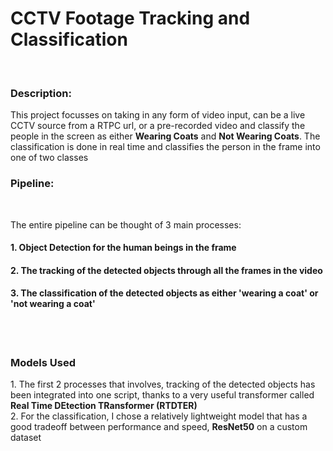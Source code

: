 <h1> CCTV Footage Tracking and Classification</h1> <br>

<h3> Description: </h3> 
<p> This project focusses on taking in any form of video input, can be a live CCTV source from a RTPC url, or a pre-recorded video and classify the people in the screen as either <b>Wearing Coats</b> and <b>Not Wearing Coats</b>. The classification is done in real time and classifies the person in the frame into one of two classes </p>

<h3> Pipeline: </h3><br>
<p> The entire pipeline can be thought of 3 main processes: <br> <h4>1. Object Detection for the human beings in the frame </h4> <h4>2. The tracking of the detected objects through all the frames in the video</h4><h4>3. The classification of the detected objects as either 'wearing a coat' or 'not wearing a coat' </h4></p><br><br>

<h3> Models Used </h3>
<p> 1. The first 2 processes that involves, tracking of the detected objects has been integrated into one script, thanks to a very useful transformer called <b>Real Time DEtection TRansformer (RTDTER)</b><br> 2. For the classification, I chose a relatively lightweight model that has a good tradeoff between performance and speed, <b>ResNet50</b> on a custom dataset</p>


